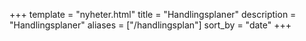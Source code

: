 +++
template = "nyheter.html"
title = "Handlingsplaner"
description = "Handlingsplaner"
aliases = ["/handlingsplan"]
sort_by = "date"
+++